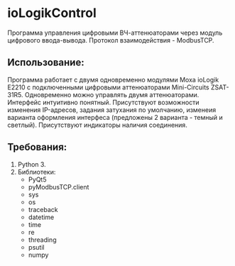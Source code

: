 # ioLogikControl
Программа управления цифровыми ВЧ-аттенюаторами через модуль цифрового ввода-вывода. Протокол взаимодействия - ModbusTCP.
## Использование:
Программа работает с двумя одновременно модулями Moxa ioLogik E2210 с подключенными цифровыми аттенюаторами Mini-Circuits ZSAT-31R5. Одновременно можно управлять двумя аттенюаторами.
Интерфейс интуитивно понятный. Присутствуют возможности изменения IP-адресов, задания затухания по умолчанию, изменеия варианта оформления интерфеса (предложены 2 варианта - темный и светлый). Присутствуют индикаторы наличия соединения.
## Требования:
1. Python 3.
2. Библиотеки:
    * PyQt5
    * pyModbusTCP.client
    * sys
    * os
    * traceback
    * datetime
    * time
    * re
    * threading
    * psutil
    * numpy
